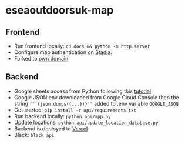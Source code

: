 # eseaoutdoorsuk-map

## Frontend
- Run frontend locally: `cd docs && python -m http.server`
- Configure map authentication on [Stadia](https://client.stadiamaps.com/dashboard).
- Forked to [own domain](https://github.com/eseaoutdoorsuk/map)

## Backend
- Google sheets access from Python following this [tutorial](https://www.datacamp.com/tutorial/how-to-analyze-data-in-google-sheets-with-python-a-step-by-step-guide)
- Google JSON env downloaded from Google Cloud Console then the string `f"'{json.dumps({...})}'"` added to .env variable `GOOGLE_JSON`
- Get started: `pip install -r api/requirements.txt`
- Run backend locally: `python api/app.py`
- Update locations: `python api/update_location_database.py`
- Backend is deployed to [Vercel](https://eseaoutdoorsuk-map.vercel.app/)
- Black: `black api`
